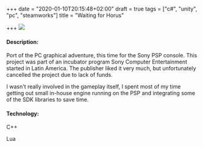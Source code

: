 +++
date = "2020-01-10T20:15:48+02:00"
draft = true
tags = ["c#", "unity", "pc", "steamworks"]
title = "Waiting for Horus"

+++
![](/uploads/2018/05/17/PCK_STLLF.002.jpg)

#### Description:

Port of the PC graphical adventure, this time for the Sony PSP console. This project was part of an incubator program Sony Computer Entertainment started in Latin America. The publisher liked it very much, but unfortunately cancelled the project due to lack of funds.

I wasn't really involved in the gameplay itself, I spent most of my time getting out small in-house engine running on the PSP and integrating some of the SDK libraries to save time.

#### Technology:

C++

Lua
